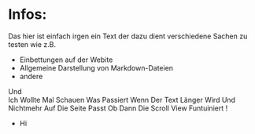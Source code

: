 # Infos:
Das hier ist einfach irgen ein Text der dazu dient verschiedene Sachen zu testen wie z.B.

- Einbettungen auf der Webite
- Allgemeine Darstellung von Markdown-Dateien
- andere

Und<br>
Ich
Wollte
Mal
Schauen
Was
Passiert
Wenn
Der
Text
Länger
Wird
Und
Nichtmehr
Auf
Die
Seite
Passt
Ob
Dann
Die
Scroll
View
Funtuiniert
!

- Hi
